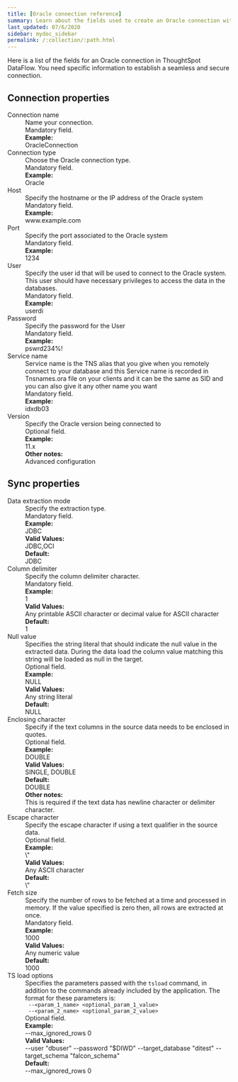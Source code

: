 ```yaml
---
title: [Oracle connection reference]
summary: Learn about the fields used to create an Oracle connection with ThoughtSpot DataFlow.
last_updated: 07/6/2020
sidebar: mydoc_sidebar
permalink: /:collection/:path.html
---
```


Here is a list of the fields for an Oracle connection in ThoughtSpot DataFlow. You need specific information to establish a seamless and secure connection.

## Connection properties

<dl id="dataflow-oracle-connection-properties">
<dlentry id="dataflow-oracle-conn-connection-name"><dt>Connection name</dt><dd id="connection-name-description">Name your connection.</dd><dd id="connection-name-required">Mandatory field.</dd><dd id="connection-name-example"><strong>Example:</strong><br/>OracleConnection</dd></dlentry>
<dlentry id="dataflow-oracle-conn-connection-type"><dt>Connection type</dt><dd id="connection-type-description">Choose the Oracle connection type.</dd><dd id="connection-type-required">Mandatory field.</dd><dd id="connection-type-example"><strong>Example:</strong><br/>Oracle</dd></dlentry>
<dlentry id="dataflow-oracle-conn-host"><dt>Host</dt><dd id="host-description">Specify the hostname or the IP address of the Oracle system</dd><dd id="host-required">Mandatory field.</dd><dd id="host-example"><strong>Example:</strong><br/>www.example.com</dd></dlentry>
<dlentry id="dataflow-oracle-conn-port"><dt>Port</dt><dd id="port-description">Specify the port associated to the Oracle system</dd><dd id="port-required">Mandatory field.</dd><dd id="port-example"><strong>Example:</strong><br/>1234</dd></dlentry>
<dlentry id="dataflow-oracle-conn-user"><dt>User</dt><dd id="user-description">Specify the user id that will be used to connect to the Oracle system. This user should have necessary privileges to access the data in the databases.</dd><dd id="user-required">Mandatory field.</dd><dd id="user-example"><strong>Example:</strong><br/>userdi</dd></dlentry>
<dlentry id="dataflow-oracle-conn-password"><dt>Password</dt><dd id="password-description">Specify the password for the User</dd><dd id="password-required">Mandatory field.</dd><dd id="password-example"><strong>Example:</strong><br/>pswrd234%!</dd></dlentry>
<dlentry id="dataflow-oracle-conn-service-name"><dt>Service name</dt><dd id="service-name-description">Service name is the TNS alias that you give when you remotely connect to your database and this Service name is recorded in Tnsnames.ora file on your clients and it can be the same as SID and you can also give it any other name you want</dd><dd id="service-name-required">Mandatory field.</dd><dd id="service-name-example"><strong>Example:</strong><br/>idxdb03</dd></dlentry>
<dlentry id="dataflow-oracle-conn-version"><dt>Version</dt><dd id="version-description">Specify the Oracle version being connected to</dd><dd id="version-required">Optional field.</dd><dd id="version-example"><strong>Example:</strong><br/>11.x</dd><dd id="version-other"><strong>Other notes:</strong><br/>Advanced configuration</dd></dlentry></dl>

## Sync properties

<dl id="dataflow-oracle-sync-properties">
<dlentry id="dataflow-oracle-sync-data-extraction-mode"><dt>Data extraction mode</dt><dd id="data-extraction-mode-description">Specify the extraction type.</dd><dd id="data-extraction-mode-required">Mandatory field.</dd><dd id="data-extraction-mode-example"><strong>Example:</strong><br/>JDBC</dd><dd id="data-extraction-mode-valid-values"><strong>Valid Values:</strong><br/>JDBC,OCI</dd><dd id="data-extraction-mode-default"><strong>Default:</strong><br/>JDBC</dd></dlentry>
<dlentry id="dataflow-oracle-sync-column-delimiter"><dt>Column delimiter</dt><dd id="column-delimiter-description">Specify the column delimiter character.</dd><dd id="column-delimiter-required">Mandatory field.</dd><dd id="column-delimiter-example"><strong>Example:</strong><br/>1</dd><dd id="column-delimiter-valid-values"><strong>Valid Values:</strong><br/>Any printable ASCII character or decimal value for ASCII character</dd><dd id="column-delimiter-default"><strong>Default:</strong><br/>1</dd></dlentry>
<dlentry id="dataflow-oracle-sync-null-value"><dt>Null value</dt><dd id="null-value-description">Specifies the string literal that should indicate the null value in the extracted data. During the data load the column value matching this string will be loaded as null in the target.</dd><dd id="null-value-required">Optional field.</dd><dd id="null-value-example"><strong>Example:</strong><br/>NULL</dd><dd id="null-value-valid-values"><strong>Valid Values:</strong><br/>Any string literal</dd><dd id="null-value-default"><strong>Default:</strong><br/>NULL</dd></dlentry>
<dlentry id="dataflow-oracle-sync-enclosing-character"><dt>Enclosing character</dt><dd id="enclosing-character-description">Specify if the text columns in the source data needs to be enclosed in quotes.</dd><dd id="enclosing-character-required">Optional field.</dd><dd id="enclosing-character-example"><strong>Example:</strong><br/>DOUBLE</dd><dd id="enclosing-character-valid-values"><strong>Valid Values:</strong><br/>SINGLE, DOUBLE</dd><dd id="enclosing-character-default"><strong>Default:</strong><br/>DOUBLE</dd><dd id="enclosing-character-other"><strong>Other notes:</strong><br/>This is required if the text data has newline character or delimiter character.</dd></dlentry>
<dlentry id="dataflow-oracle-sync-escape-character"><dt>Escape character</dt><dd id="escape-character-description">Specify the escape character if using a text qualifier in the source data.</dd><dd id="escape-character-required">Optional field.</dd><dd id="escape-character-example"><strong>Example:</strong><br/>\"</dd><dd id="escape-character-valid-values"><strong>Valid Values:</strong><br/>Any ASCII character</dd><dd id="escape-character-default"><strong>Default:</strong><br/>\"</dd></dlentry>
<dlentry id="dataflow-oracle-sync-fetch-size"><dt>Fetch size</dt><dd id="fetch-size-description">Specify the number of rows to be fetched at a time and processed in memory. If the value specified is zero then, all rows are extracted at once.</dd><dd id="fetch-size-required">Mandatory field.</dd><dd id="fetch-size-example"><strong>Example:</strong><br/>1000</dd><dd id="fetch-size-valid-values"><strong>Valid Values:</strong><br/>Any numeric value</dd><dd id="fetch-size-default"><strong>Default:</strong><br/>1000</dd></dlentry>
<dlentry id="dataflow-oracle-sync-ts-load-options"><dt>TS load options</dt><dd id="ts-load-options-description">Specifies the parameters passed with the <code>tsload</code> command, in addition to the commands already included by the application. The format for these parameters is:<br/><code> --&lt;param_1_name&gt; &lt;optional_param_1_value&gt;</code><br/><code> --&lt;param_2_name&gt; &lt;optional_param_2_value&gt;</code></dd><dd id="ts-load-options-required">Optional field.</dd><dd id="ts-load-options-example"><strong>Example:</strong><br/>--max_ignored_rows 0</dd><dd id="ts-load-options-valid-values"><strong>Valid Values:</strong><br/>--user "dbuser" --password "$DIWD" --target_database "ditest" --target_schema "falcon_schema"</dd><dd id="ts-load-options-default"><strong>Default:</strong><br/>--max_ignored_rows 0</dd></dlentry></dl>
